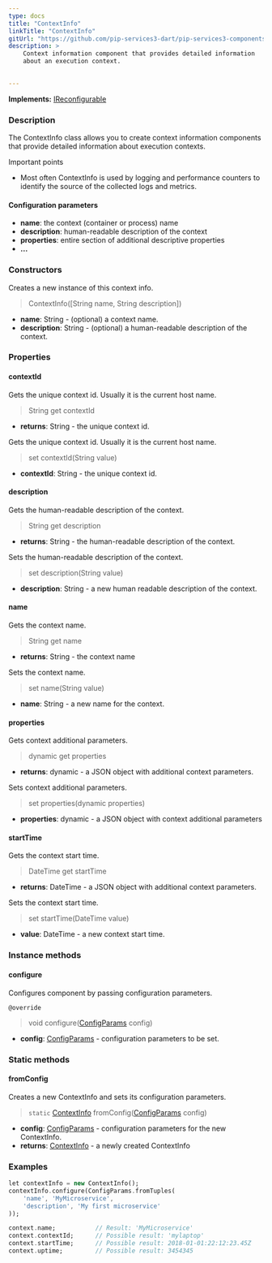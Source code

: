 ```yaml
---
type: docs
title: "ContextInfo"
linkTitle: "ContextInfo"
gitUrl: "https://github.com/pip-services3-dart/pip-services3-components-dart"
description: >
    Context information component that provides detailed information
    about an execution context.

   
---
```


**Implements:** [IReconfigurable](../../../commons/config/ireconfigurable)

### Description

The ContextInfo class allows you to create context information components that provide detailed information about execution contexts.

Important points

- Most often ContextInfo is used by logging and performance counters to identify the source of the collected logs and metrics.


#### Configuration parameters

- **name**: the context (container or process) name
- **description**: human-readable description of the context
- **properties**: entire section of additional descriptive properties
- **...**

### Constructors
Creates a new instance of this context info.

> ContextInfo([String name, String description]) 

- **name**: String - (optional) a context name.
- **description**: String - (optional) a human-readable description of the context.


### Properties

#### contextId
Gets the unique context id. Usually it is the current host name.

> String get contextId

- **returns**: String - the unique context id.

Gets the unique context id. Usually it is the current host name.

> set contextId(String value)

- **contextId**: String - the unique context id.

#### description
Gets the human-readable description of the context.

> String get description

- **returns**: String - the human-readable description of the context.

Sets the human-readable description of the context.

> set description(String value)

- **description**: String - a new human readable description of the context.

#### name
Gets the context name.

> String get name

- **returns**: String - the context name

Sets the context name.

> set name(String value)

- **name**: String - a new name for the context.

#### properties
Gets context additional parameters.

> dynamic get properties

- **returns**: dynamic - a JSON object with additional context parameters.

Sets context additional parameters.

> set properties(dynamic properties)

- **properties**: dynamic - a JSON object with context additional parameters


#### startTime
Gets the context start time.

> DateTime get startTime

- **returns**: DateTime - a JSON object with additional context parameters.

Sets the context start time.

> set startTime(DateTime value)

- **value**: DateTime - a new context start time.


### Instance methods

#### configure
Configures component by passing configuration parameters.

`@override`
> void configure([ConfigParams](../../../commons/config/config_params) config) 

- **config**: [ConfigParams](../../../commons/config/config_params) - configuration parameters to be set.

### Static methods

#### fromConfig
Creates a new ContextInfo and sets its configuration parameters.

> `static` [ContextInfo]() fromConfig([ConfigParams](../../../commons/config/config_params) config)

- **config**: [ConfigParams](../../../commons/config/config_params) - configuration parameters for the new ContextInfo.
- **returns**: [ContextInfo]() - a newly created ContextInfo

### Examples

```dart
let contextInfo = new ContextInfo();
contextInfo.configure(ConfigParams.fromTuples(
    'name', 'MyMicroservice',
    'description', 'My first microservice'
));

context.name;			// Result: 'MyMicroservice'
context.contextId;		// Possible result: 'mylaptop'
context.startTime;		// Possible result: 2018-01-01:22:12:23.45Z
context.uptime;			// Possible result: 3454345
```
